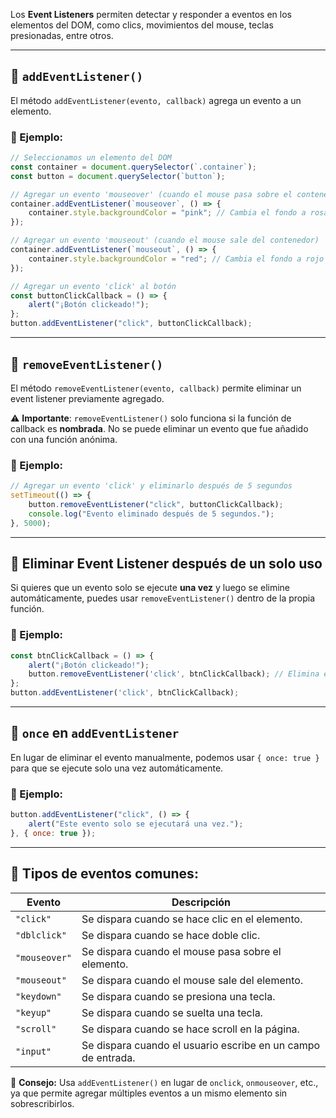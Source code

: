 
Los **Event Listeners** permiten detectar y responder a eventos en los elementos del DOM, como clics, movimientos del mouse, teclas presionadas, entre otros.

---

## 🔹 `addEventListener()`
El método `addEventListener(evento, callback)` agrega un evento a un elemento.

### 📌 Ejemplo:
```javascript
// Seleccionamos un elemento del DOM
const container = document.querySelector(`.container`);
const button = document.querySelector(`button`);

// Agregar un evento 'mouseover' (cuando el mouse pasa sobre el contenedor)
container.addEventListener(`mouseover`, () => {
    container.style.backgroundColor = "pink"; // Cambia el fondo a rosa
});

// Agregar un evento 'mouseout' (cuando el mouse sale del contenedor)
container.addEventListener(`mouseout`, () => {
    container.style.backgroundColor = "red"; // Cambia el fondo a rojo
});

// Agregar un evento 'click' al botón
const buttonClickCallback = () => {
    alert("¡Botón clickeado!");
};
button.addEventListener("click", buttonClickCallback);
```

---

## 🔹 `removeEventListener()`
El método `removeEventListener(evento, callback)` permite eliminar un event listener previamente agregado.

⚠️ **Importante**: `removeEventListener()` solo funciona si la función de callback es **nombrada**. No se puede eliminar un evento que fue añadido con una función anónima.

### 📌 Ejemplo:
```javascript
// Agregar un evento 'click' y eliminarlo después de 5 segundos
setTimeout(() => {
    button.removeEventListener("click", buttonClickCallback);
    console.log("Evento eliminado después de 5 segundos.");
}, 5000);
```

---

## 🔹 Eliminar Event Listener después de un solo uso
Si quieres que un evento solo se ejecute **una vez** y luego se elimine automáticamente, puedes usar `removeEventListener()` dentro de la propia función.

### 📌 Ejemplo:
```javascript
const btnClickCallback = () => {
    alert("¡Botón clickeado!");
    button.removeEventListener('click', btnClickCallback); // Elimina el evento después del primer click
};
button.addEventListener('click', btnClickCallback);
```

---

## 🔹 `once` en `addEventListener`
En lugar de eliminar el evento manualmente, podemos usar `{ once: true }` para que se ejecute solo una vez automáticamente.

### 📌 Ejemplo:
```javascript
button.addEventListener("click", () => {
    alert("Este evento solo se ejecutará una vez.");
}, { once: true });
```

---

## 🔹 Tipos de eventos comunes:
| Evento | Descripción |
|--------|------------|
| `"click"` | Se dispara cuando se hace clic en el elemento. |
| `"dblclick"` | Se dispara cuando se hace doble clic. |
| `"mouseover"` | Se dispara cuando el mouse pasa sobre el elemento. |
| `"mouseout"` | Se dispara cuando el mouse sale del elemento. |
| `"keydown"` | Se dispara cuando se presiona una tecla. |
| `"keyup"` | Se dispara cuando se suelta una tecla. |
| `"scroll"` | Se dispara cuando se hace scroll en la página. |
| `"input"` | Se dispara cuando el usuario escribe en un campo de entrada. |

🚀 **Consejo:** Usa `addEventListener()` en lugar de `onclick`, `onmouseover`, etc., ya que permite agregar múltiples eventos a un mismo elemento sin sobrescribirlos.

